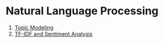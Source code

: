 # Natural Language Processing
1. [Topic Modeling](https://rpubs.com/data_3nerdmin/Topic-Modeling)
2. [TF-IDF and Sentiment Analysis](https://rpubs.com/data_3nerdmin/TF-IDF)
